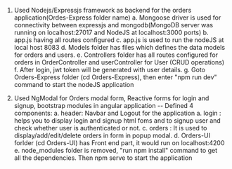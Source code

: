 1) Used Nodejs/Expressjs framework as backend for the orders application(Ordes-Express folder name) 
a. Mongoose driver is used for connectivity between expressjs and mongodb(MongoDB server was running on localhost:27017 and NodeJS at localhost:3000 ports) 
b. app.js having all routes configured 
c. app.js is used to run the nodeJS at local host 8083 
d. Models folder has files which defines the data models for orders and users. 
e. Controllers folder has all routes configured for orders in OrderController and userController for User (CRUD operations)
f. After login, jwt token will be generated with user details. 
g. Goto Orders-Express folder (cd Orders-Express), then enter "npm run dev" command to start the nodeJS application


2) Used NgModal for Orders modal form, Reactive forms for login and signup, bootstrap modules in angular application -- Defined 4 components: 
a. header: Navbar and Logout for the application
a. login : helps you to display login and signup html foms and to signup user and check whether user is authenticated or not. 
c. orders : It is used to display/add/edit/delete orders in form in popup modal. 
d. Orders-UI forlder (cd Orders-UI) has Front end part, it would run on localhost:4200
e. node_modules folder is removed, "run npm install" command to get all the dependencies. Then npm serve to start the application
